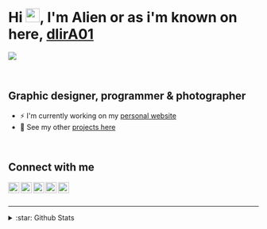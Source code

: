 # Hi [<img src="https://arealalien.com/github/gifs/hi.gif" width="28px"/>][website], I'm Alien or as i'm known on here, [dlirA01][website] 

[<img src="https://arealalien.com/github/logo.jpg" />][website]

<br />

## Graphic designer, programmer & photographer

- ⚡ I'm currently working on my [personal website][website]
- 🌼 See my other [projects here][websiteProj]

<br />

## Connect with me

[<img align="left" alt="arealalien.com" height="22px" src="https://arealalien.com/github/icons/logo.svg" />][website]
[<img align="left" alt="Areal Alien - YouTube" height="22px" src="https://arealalien.com/github/icons/youtube.svg" />][youtube]
[<img align="left" alt="Areal Alien - Twitter" height="22px" src="https://arealalien.com/github/icons/twitter.svg" />][twitter]
[<img align="left" alt="Areal Alien - Instagram" height="22px" src="https://arealalien.com/github/icons/instagram.svg" />][instagram]
[<img align="left" alt="Areal Alien - Codepen" height="22px" src="https://arealalien.com/github/icons/codepen.svg" />][codepen]

<br />
<br />

---

<details>
<summary>:star: Github Stats</summary>
  
<!-- start -->

[![dlirA01's github stats](https://github-readme-stats.vercel.app/api?username=dlirA01&count_private=true&show_icons=true&theme=omni)](https://github.com/dlirA01/github-readme-stats)
<!-- end -->

</details>

[website]: https://arealalien.com
[websiteProj]: https://arealalien.com/design-lab.php
[youtube]: https://youtube.com/ArealAlien
[twitter]: https://twitter.com/Areal_Alien
[instagram]: https://instagram.com/areal_alien
[codepen]: https://codepen.io/areal_alien
